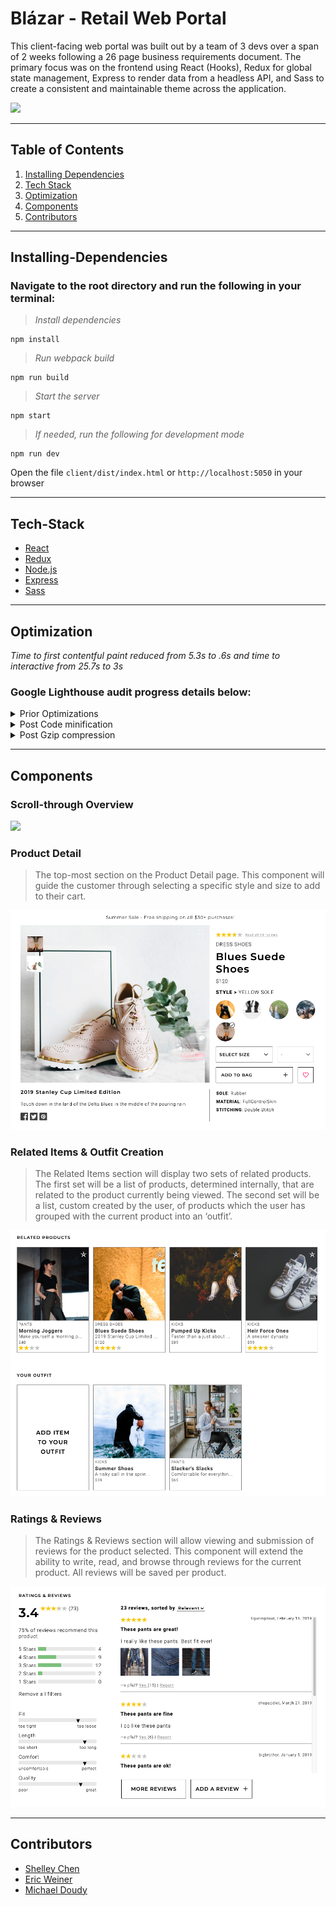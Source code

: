 # Blázar - Retail Web Portal

This client-facing web portal was built out by a team of 3 devs over a span of 2 weeks following a 26 page business requirements document. The primary focus was on the frontend using React (Hooks), Redux for global state management, Express to render data from a headless API, and Sass to create a consistent and maintainable theme across the application.

![](readme-assets/retailWebPortal1.gif)

---

## Table of Contents
1. [Installing Dependencies](##Installing-Dependencies)
2. [Tech Stack](##Tech-Stack)
3. [Optimization](##Optimization)
4. [Components](##Components)
5. [Contributors](##Contributors)

---

## Installing-Dependencies

### Navigate to the root directory and run the following in your terminal:

>*Install dependencies*
```
npm install
```
>*Run webpack build*
```
npm run build
```
>*Start the server*
```
npm start
```
>*If needed, run the following for development mode*
```
npm run dev
```
Open the file `client/dist/index.html` or `http://localhost:5050` in your browser

---

## Tech-Stack
- [React](https://reactjs.org/)
- [Redux](https://redux.js.org/)
- [Node.js](nodejs.org)
- [Express](http://expressjs.com/)
- [Sass](https://sass-lang.com/)

---

## Optimization

*Time to first contentful paint reduced from 5.3s to .6s and time to interactive from 25.7s to 3s*
### Google Lighthouse audit progress details below:

<details>
<summary>Prior Optimizations</summary>
<br>

![](readme-assets/Lighthouse1.png)

</details>

<details>
<summary>Post Code minification</summary>
<br>

![](readme-assets/Lighthouse2.png)

</details>

<details>
<summary>Post Gzip compression</summary>

<br>

![](readme-assets/Lighthouse3.png)

</details>

---

## Components

### Scroll-through Overview
![](readme-assets/retailWebPortal2.gif)

### Product Detail
>The top-most section on the Product Detail page. This component will guide the customer through selecting a specific style and size to add to their cart.

![](readme-assets/Component1.png)

### Related Items & Outfit Creation
>The Related Items section will display two sets of related products. The first set will be a list of products, determined internally, that are related to the product currently being viewed. The second set will be a list, custom created by the user, of products which the user has grouped with the current product into an ‘outfit’.

![](readme-assets/Component2.png)

### Ratings & Reviews
>The Ratings & Reviews section will allow viewing and submission of reviews for the product selected. This component will extend the ability to write, read, and browse through reviews for the current product. All reviews will be saved per product.

![](readme-assets/Component3.png)

---

## Contributors

- [Shelley Chen](https://github.com/shelleychenn)
- [Eric Weiner](https://github.com/Eweiner11)
- [Michael Doudy](https://github.com/mdoudy90)
